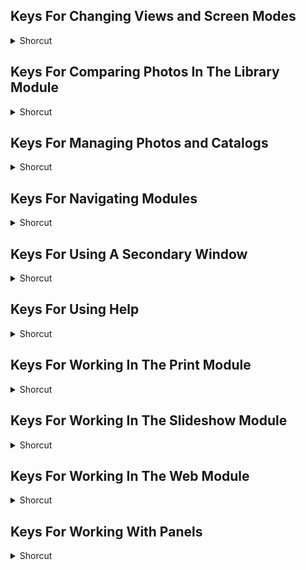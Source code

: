 ## Keys For Changing Views and Screen Modes
<details>
           <summary>Shorcut</summary>

Shortcut | Description
------------ | -------------
C | Enter library compare view | 
Ctrl + Alt + F | Go to normal screen mode | 
Ctrl + I | Show / Hide info overlay | 
Ctrl + Shift + F | Switch between normal and full-screen, hide panels | 
Ctrl + Shift + L | Toggle lights dim mode | 
D | Open selected photo in the develop module | 
E | Enter library loupe view | 
F | Cycle screen modes | 
G | Enter library grid view | 
I | Cycle info overlay | 
L | Cycle forward | 
N | Enter library survey view | 
Shift + L | Backward through lights out modes | 

</details>

## Keys For Comparing Photos In The Library Module
<details>
           <summary>Shorcut</summary>

Shortcut | Description
------------ | -------------
\- | Decrease grid thumbnail size | 
/ | Deselect active photo | 
= | Increase grid thumbnail size | 
C | Switch to compare view | 
Ctrl + \- | Zoom out in loupe view | 
Ctrl + = | Zoom in | 
Ctrl + [ | Rotate photo left (counterclockwise) | 
Ctrl + ] | Rotate photo right (clockwise) | 
Ctrl + A | Select all photos | 
Ctrl + Alt + A | Select flagged photos | 
Ctrl + Alt + Shift + D | Deselect unflagged photos | 
Ctrl + Alt + Shift + H | Show / Hide badges | 
Ctrl + D | Deselect all photos | 
Ctrl + Enter | Play impromptu slide show | 
Ctrl + G | Group into stack | 
Ctrl + J | Open library view options | 
Ctrl + Shift + D | Select only active photo | 
Ctrl + Shift + G | Unstack | 
Ctrl + Shift + H | Toggle cell extras | 
Ctrl-click | Select multiple discrete photos | 
Down Arrow | Swap select and candidate photos in compare view | 
E or Enter | Switch to loupe view | 
End | End of grid view | 
G or Esc | Switch to grid view | 
Home | Go to beginning | 
N | Switch to survey view | 
Page Down on full-size keyboard | Down grid thumbnails | 
Page Up on full-size keyboard | Scroll up | 
Right Arrow | Next photo to selection | 
S | Toggle stack | 
Shift + [ | Move up in stack | 
Shift + ] | Move down in stack | 
Shift + click | Select multiple contiguous photos | 
Shift + Left | Add previous | 
Shift + S | Move to top of stack | 
Spacebar or E | Switch from grid to loupe view | 
Up Arrow | Make next photos select and candidate in compare view | 
Z | Toggle zoom view | 

</details>

## Keys For Managing Photos and Catalogs
<details>
           <summary>Shorcut</summary>

Shortcut | Description
------------ | -------------
Alt + Backspace | Remove selected photo(s) from catalog | 
Backspace or Delete | Delete selected photo(s) | 
Ctrl + , (comma) | Open preferences | 
Ctrl + Alt + , (comma) | Open catalog settings | 
Ctrl + Alt + E | Open in other editor | 
Ctrl + Alt + Shift + , (comma) | Open plug in manager | 
Ctrl + Alt + Shift + Backspace | Delete selected photo(s) and move to recycling bin (windows) | 
Ctrl + Alt + Shift + E | Export with previous settings | 
Ctrl + Backspace | Delete rejected photo(s) | 
Ctrl + E | Edit in photoshop | 
Ctrl + O | Open catalog | 
Ctrl + P | Print selected photo | 
Ctrl + R | Show in Explorer / Finder (library and develop module only) | 
Ctrl + Shift + E | Export selected photo(s) | 
Ctrl + Shift + I | Import photos from disk | 
Ctrl + Shift + N | Create a new folder in the library module | 
Ctrl + Shift + P | Open page setup dialog box | 
Ctrl + Shift + T | Create new subfolder (segmented tethered capture) | 
Ctrl + T | Hide / Show tether capture bar | 
F2 | Rename photo (in library module) | 
joe test | Create virtual copy (library and develop module only) | 
Left Arrow | Go to previous photo in the Filmstrip | 
Right Arrow | Go to next photo in the Filmstrip | 
Shift-click or Ctrl-click | Select multiple folders or collections (in library, slideshow, print, and web modules) | 

</details>

## Keys For Navigating Modules
<details>
           <summary>Shorcut</summary>

Shortcut | Description
------------ | -------------
Ctrl + Alt + 1 | Go to library module | 
Ctrl + Alt + 2 | Go to develop module | 
Ctrl + Alt + 3 | Go to slideshow module | 
Ctrl + Alt + 4 | Go to print module | 
Ctrl + Alt + 5 | Go to web module | 
Ctrl + Alt + Left Arrow | Go back | 
Ctrl + Alt + RIght Arrow | Go forward | 
Ctrl + Alt + Up Arrow | Go back to previous module | 

</details>

## Keys For Using A Secondary Window
<details>
           <summary>Shorcut</summary>

Shortcut | Description
------------ | -------------
Ctrl + Alt + Shift + Enter | Enter slideshow view | 
Ctrl + Shift + = | Zoom in | 
Ctrl + Shift + Enter | Enter locked loupe view | 
Ctrl + Shift \- | Zoom out | 
F11 | Open secondary window | 
Shift + \ | Show / Hide Filter bar | 
Shift + C | Enter compare view | 
Shift + E | Enter normal loupe view | 
Shift + F11 | Enter full-screen mode (requires a second monitor) | 
Shift + G | Enter grid view | 
Shift + N | Enter survey view | 

</details>

## Keys For Using Help
<details>
           <summary>Shorcut</summary>

Shortcut | Description
------------ | -------------
Click | Hide current module shortcuts | 
Ctrl + / | Display current module shortcuts | 
Ctrl + Alt + / | Go to current module help | 
F1 | Open community help | 

</details>

## Keys For Working In The Print Module
<details>
           <summary>Shorcut</summary>

Shortcut | Description
------------ | -------------
Ctrl + [ | Rotate photo left (counterclockwise) | 
Ctrl + ] | Rotate photo right (clockwise) | 
Ctrl + Alt + P | Print one copy | 
Ctrl + Alt + Shift + P | Open print settings dialog box | 
Ctrl + Enter | Play impromptu slide show | 
Ctrl + Left Arrow | Go to previous page | 
Ctrl + N | Create a new print template | 
Ctrl + P | Print | 
Ctrl + R | Show / Hide rulers | 
Ctrl + Right Arrow | Go to next page | 
Ctrl + S | Save print settings | 
Ctrl + Shift + H | Show / Hide guides | 
Ctrl + Shift + J | Show / Hide page bleed | 
Ctrl + Shift + K | Show / Hide image cells | 
Ctrl + Shift + Left Arrow | Go to first page | 
Ctrl + Shift + M | Show / Hide margins and gutters | 
Ctrl + Shift + N | Create a new print template folder | 
Ctrl + Shift + P | Open page Setup dialog box | 
Ctrl + Shift + Right Arrow | Go to last page | 
Ctrl + Shift + U | Show / Hide dimensions | 

</details>

## Keys For Working In The Slideshow Module
<details>
           <summary>Shorcut</summary>

Shortcut | Description
------------ | -------------
Alt + Enter | Preview slide show | 
Ctrl + [ | Rotate photo left (counterclockwise) | 
Ctrl + ] | Rotate photo right (clockwise) | 
Ctrl + Alt + J | Export video slide show | 
Ctrl + Enter | Play impromptu slide show | 
Ctrl + J | Export PDF slide show | 
Ctrl + N | Create a new slide show template | 
Ctrl + S | Save slide show settings | 
Ctrl + Shift + H | Show / Hide guides | 
Ctrl + Shift + J | Export JPEG slide show | 
Ctrl + Shift + N | Create a new slide show template folder | 
Enter | Play slide show | 
Esc | End slide show | 
Left Arrow | Go to previous slide | 
Right Arrow | Go to next slide | 
Spacebar | Pause slide show | 

</details>

## Keys For Working In The Web Module
<details>
           <summary>Shorcut</summary>

Shortcut | Description
------------ | -------------
Ctrl + Alt + P | Preview in browser | 
Ctrl + Enter | Play impromptu slide show | 
Ctrl + J | Export web gallery | 
Ctrl + N | Create a new web gallery template | 
Ctrl + R | Reload web gallery | 
Ctrl + S | Save web gallery settings | 
Ctrl + Shift + N | Create a new web gallery template folder | 

</details>

## Keys For Working With Panels
<details>
           <summary>Shorcut</summary>

Shortcut | Description
------------ | -------------
Alt-click a panel | Toggle solo mode | 
Ctrl + 0 - 9 | Open / Close right panels, Library and develop modules, Top to bottom | 
Ctrl + 1 - 7 | Open / Close right panels, Slideshow, Print, and web modules, Top to bottom | 
Ctrl + Shift + 0 - 5 | Open / Close left panels, Top to bottom | 
Ctrl-click a panel | Open / Close all panels | 
F5 | Show / Hide module picker | 
F6 | Show / Hide filmstrip | 
F7 | Show / Hide left panels | 
F8 | Show / Hide right panels | 
Shift + Tab | Show / Hide all panels | 
Shift-click a panel | Open a new panel without closing soloed panel | 
T | Show / Hide toolbar | 
Tab | Show / Hide side panels | 
</details>
